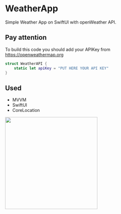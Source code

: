 # WeatherApp

Simple Weather App on SwiftUI with openWeather API. 

## Pay attention

To build this code you should add your APIKey from https://openweathermap.org 

```swift
struct WeatherAPI {
    static let apiKey = "PUT HERE YOUR API KEY"
}
```

## Used

- MVVM
- SwiftUI
- CoreLocation

 <img width="300" src="https://github.com/semjonG/WeatherApp/blob/main/running.gif?raw=true">

